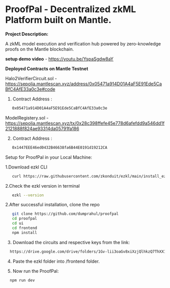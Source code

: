 # ProofPal - Decentralized zkML Platform built on Mantle.

**Project Description:**

A zkML model execution and verification hub powered by zero-knowledge proofs on the Mantle blockchain.

**setup demo video** - https://youtu.be/YspaSgdw8aY

**Deployed Contracts on Mantle Testnet**

Halo2VerifierCircuit.sol - https://sepolia.mantlescan.xyz/address/0x05471a914D01A4aF5E91Ede5CaBfC4AfE33a0c3e#code

1. Contract Address :
 ```bash
    0x05471a914D01A4aF5E91Ede5CaBfC4AfE33a0c3e
 ```

ModelRegistery.sol - https://sepolia.mantlescan.xyz/tx/0x28c398ffefe45e778d6afefdd9a546dd1f2121888f824ae93314da05791fa186

2. Contract Address :
 ```bash
    0x1447EEE46ed0432B46638fa6B44E0191d19212CA
 ```

Setup for ProofPal in your Local Machine:

1.Download ezkl CLI

 ```bash
    curl https://raw.githubusercontent.com/zkonduit/ezkl/main/install_ezkl_cli.sh | bash
 ```
2.Check the ezkl version in terminal

 ```bash
    ezkl --version
 ```
2.After successful installation, clone the repo

 ```bash
    git clone https://github.com/dumprahul/proofpal
    cd proofpal
    cd ui
    cd frontend
    npm install
 ```

3. Download the circuits and respective keys from the link:

 ```bash
   https://drive.google.com/drive/folders/1Gv-lii3oaGv8xiXzjQlhkzQ7ThXX1zuF?usp=sharing
 ```

4. Paste the ezkl folder into /frontend folder.

5. Now run the ProofPal:

 ```bash
   npm run dev
 ```
